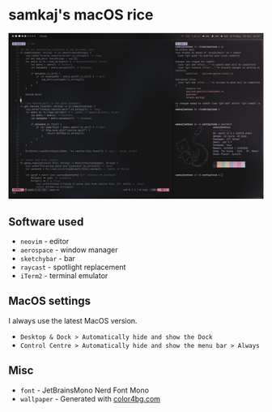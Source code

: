 # samkaj's macOS rice

![example](./pics/example.png)

## Software used

- `neovim` - editor
- `aerospace` - window manager
- `sketchybar` - bar
- `raycast` - spotlight replacement
- `iTerm2` - terminal emulator

## MacOS settings

I always use the latest MacOS version.

- `Desktop & Dock > Automatically hide and show the Dock`
- `Control Centre > Automatically hide and show the menu bar > Always`

## Misc

- `font` - JetBrainsMono Nerd Font Mono
- `wallpaper` - Generated with [color4bg.com](https://www.color4bg.com/en/)
